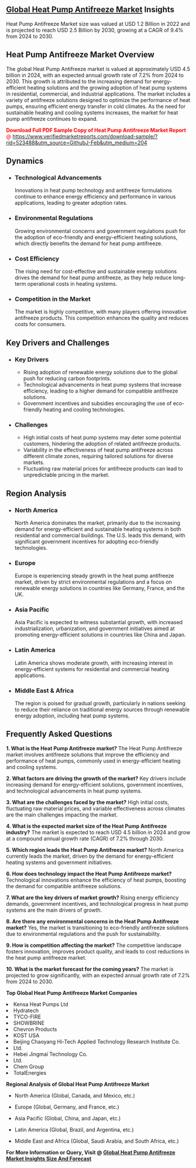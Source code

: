 <h2><a href="https://www.verifiedmarketreports.com/download-sample/?rid=523488&amp;utm_source=GithubJ&amp;utm_medium=204" target="_blank">Global Heat Pump Antifreeze Market</a> Insights</h2><p>Heat Pump Antifreeze Market size was valued at USD 1.2 Billion in 2022 and is projected to reach USD 2.5 Billion by 2030, growing at a CAGR of 9.4% from 2024 to 2030.</p><p> <h2>Heat Pump Antifreeze Market Overview</h2> <p>The global Heat Pump Antifreeze market is valued at approximately USD 4.5 billion in 2024, with an expected annual growth rate of 7.2% from 2024 to 2030. This growth is attributed to the increasing demand for energy-efficient heating solutions and the growing adoption of heat pump systems in residential, commercial, and industrial applications. The market includes a variety of antifreeze solutions designed to optimize the performance of heat pumps, ensuring efficient energy transfer in cold climates. As the need for sustainable heating and cooling systems increases, the market for heat pump antifreeze continues to expand.</p> <p><p><span class=""><span style="color: #ff0000;"><strong>Download Full PDF Sample Copy of Heat Pump Antifreeze Market Report</strong> @ </span><a href="https://www.verifiedmarketreports.com/download-sample/?rid=523488&amp;utm_source=GithubJ-Feb&amp;utm_medium=204" target="_blank">https://www.verifiedmarketreports.com/download-sample/?rid=523488&amp;utm_source=GithubJ-Feb&amp;utm_medium=204</a></span></p></p> <h2>Dynamics</h2> <ul> <li><h3>Technological Advancements</h3> Innovations in heat pump technology and antifreeze formulations continue to enhance energy efficiency and performance in various applications, leading to greater adoption rates.</li> <li><h3>Environmental Regulations</h3> Growing environmental concerns and government regulations push for the adoption of eco-friendly and energy-efficient heating solutions, which directly benefits the demand for heat pump antifreeze.</li> <li><h3>Cost Efficiency</h3> The rising need for cost-effective and sustainable energy solutions drives the demand for heat pump antifreeze, as they help reduce long-term operational costs in heating systems.</li> <li><h3>Competition in the Market</h3> The market is highly competitive, with many players offering innovative antifreeze products. This competition enhances the quality and reduces costs for consumers.</li> </ul> <h2>Key Drivers and Challenges</h2> <ul> <li><h3>Key Drivers</h3> <ul> <li>Rising adoption of renewable energy solutions due to the global push for reducing carbon footprints.</li> <li>Technological advancements in heat pump systems that increase efficiency, leading to a higher demand for compatible antifreeze solutions.</li> <li>Government incentives and subsidies encouraging the use of eco-friendly heating and cooling technologies.</li> </ul> </li> <li><h3>Challenges</h3> <ul> <li>High initial costs of heat pump systems may deter some potential customers, hindering the adoption of related antifreeze products.</li> <li>Variability in the effectiveness of heat pump antifreeze across different climate zones, requiring tailored solutions for diverse markets.</li> <li>Fluctuating raw material prices for antifreeze products can lead to unpredictable pricing in the market.</li> </ul> </li> </ul> <h2>Region Analysis</h2> <ul> <li><h3>North America</h3> North America dominates the market, primarily due to the increasing demand for energy-efficient and sustainable heating systems in both residential and commercial buildings. The U.S. leads this demand, with significant government incentives for adopting eco-friendly technologies.</li> <li><h3>Europe</h3> Europe is experiencing steady growth in the heat pump antifreeze market, driven by strict environmental regulations and a focus on renewable energy solutions in countries like Germany, France, and the UK.</li> <li><h3>Asia Pacific</h3> Asia Pacific is expected to witness substantial growth, with increased industrialization, urbanization, and government initiatives aimed at promoting energy-efficient solutions in countries like China and Japan.</li> <li><h3>Latin America</h3> Latin America shows moderate growth, with increasing interest in energy-efficient systems for residential and commercial heating applications.</li> <li><h3>Middle East & Africa</h3> The region is poised for gradual growth, particularly in nations seeking to reduce their reliance on traditional energy sources through renewable energy adoption, including heat pump systems.</li> </ul> <h2>Frequently Asked Questions</h2> <p><strong>1. What is the Heat Pump Antifreeze market?</strong> The Heat Pump Antifreeze market involves antifreeze solutions that improve the efficiency and performance of heat pumps, commonly used in energy-efficient heating and cooling systems.</p> <p><strong>2. What factors are driving the growth of the market?</strong> Key drivers include increasing demand for energy-efficient solutions, government incentives, and technological advancements in heat pump systems.</p> <p><strong>3. What are the challenges faced by the market?</strong> High initial costs, fluctuating raw material prices, and variable effectiveness across climates are the main challenges impacting the market.</p> <p><strong>4. What is the expected market size of the Heat Pump Antifreeze industry?</strong> The market is expected to reach USD 4.5 billion in 2024 and grow at a compound annual growth rate (CAGR) of 7.2% through 2030.</p> <p><strong>5. Which region leads the Heat Pump Antifreeze market?</strong> North America currently leads the market, driven by the demand for energy-efficient heating systems and government initiatives.</p> <p><strong>6. How does technology impact the Heat Pump Antifreeze market?</strong> Technological innovations enhance the efficiency of heat pumps, boosting the demand for compatible antifreeze solutions.</p> <p><strong>7. What are the key drivers of market growth?</strong> Rising energy efficiency demands, government incentives, and technological progress in heat pump systems are the main drivers of growth.</p> <p><strong>8. Are there any environmental concerns in the Heat Pump Antifreeze market?</strong> Yes, the market is transitioning to eco-friendly antifreeze solutions due to environmental regulations and the push for sustainability.</p> <p><strong>9. How is competition affecting the market?</strong> The competitive landscape fosters innovation, improves product quality, and leads to cost reductions in the heat pump antifreeze market.</p> <p><strong>10. What is the market forecast for the coming years?</strong> The market is projected to grow significantly, with an expected annual growth rate of 7.2% from 2024 to 2030.</p> </p><p><strong>Top Global Heat Pump Antifreeze Market Companies</strong></p><div data-test-id=""><p><li>Kensa Heat Pumps Ltd</li><li> Hydratech</li><li> TYCO-FIRE</li><li> SHOWBRINE</li><li> Chevron Products</li><li> KOST USA</li><li> Beijing Chaoyang Hi-Tech Applied Technology Research Institute Co.</li><li> Ltd.</li><li> Hebei Jingmai Technology Co.</li><li> Ltd.</li><li> Chem Group</li><li> TotalEnergies</li></p><div><strong>Regional Analysis of&nbsp;Global Heat Pump Antifreeze Market</strong></div><ul><li dir="ltr"><p dir="ltr">North America&nbsp;(Global, Canada, and Mexico, etc.)</p></li><li dir="ltr"><p dir="ltr">Europe (Global, Germany, and France, etc.)</p></li><li dir="ltr"><p dir="ltr">Asia Pacific&nbsp;(Global, China, and Japan, etc.)</p></li><li dir="ltr"><p dir="ltr">Latin America&nbsp;(Global, Brazil, and Argentina, etc.)</p></li><li dir="ltr">Middle East and Africa&nbsp;(Global, Saudi Arabia, and South Africa, etc.)</li></ul><p><strong>For More Information or Query, Visit @&nbsp;</strong><strong><a href="https://www.verifiedmarketreports.com/product/heat-pump-antifreeze-market/?utm_source=GithubJ&amp;utm_medium=204" target="_blank">Global Heat Pump Antifreeze Market Insights Size And Forecast</a></strong></p></div>
